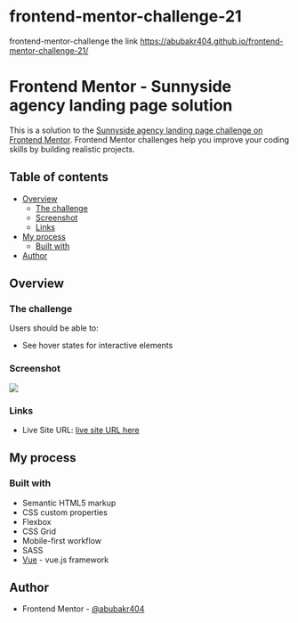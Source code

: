 # frontend-mentor-challenge-21

frontend-mentor-challenge the link https://abubakr404.github.io/frontend-mentor-challenge-21/

# Frontend Mentor - Sunnyside agency landing page solution

This is a solution to the [Sunnyside agency landing page challenge on Frontend Mentor](https://www.frontendmentor.io/challenges/sunnyside-agency-landing-page-7yVs3B6ef). Frontend Mentor challenges help you improve your coding skills by building realistic projects.

## Table of contents

- [Overview](#overview)
  - [The challenge](#the-challenge)
  - [Screenshot](#screenshot)
  - [Links](#links)
- [My process](#my-process)
  - [Built with](#built-with)
- [Author](#author)

## Overview

### The challenge

Users should be able to:

- See hover states for interactive elements

### Screenshot

![](./public/iscreenshot.jpg)

### Links

- Live Site URL: [live site URL here](https://abubakr404.github.io/frontend-mentor-challenge-20/)

## My process

### Built with

- Semantic HTML5 markup
- CSS custom properties
- Flexbox
- CSS Grid
- Mobile-first workflow
- SASS
- [Vue](https://vuejs.org/) - vue.js framework

## Author

- Frontend Mentor - [@abubakr404](https://www.frontendmentor.io/profile/abubakr404)
